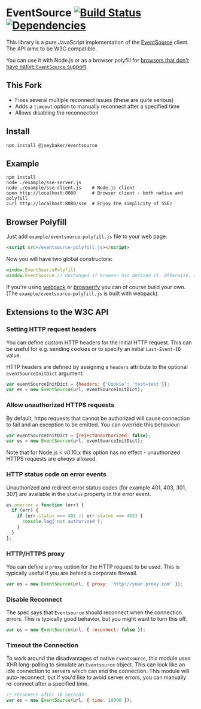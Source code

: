 # EventSource [![Build Status](https://secure.travis-ci.org/joeybaker/eventsource.svg)](http://travis-ci.org/joeybaker/eventsource) [![Dependencies](https://david-dm.org/joeybaker/eventsource.svg)](https://david-dm.org/joeybaker/eventsource)

This library is a pure JavaScript implementation of the [EventSource](http://www.w3.org/TR/eventsource/) client. The API aims to be W3C compatible.

You can use it with Node.js or as a browser polyfill for
[browsers that don't have native `EventSource` support](http://caniuse.com/#search=eventsource).

## This Fork
* Fixes several multiple reconnect issues (these are quite serious)
* Adds a `timeout` option to manually reconnect after a specified time
* Allows disabling the reconnection

## Install

    npm install @joeybaker/eventsource

## Example

    npm install
    node ./example/sse-server.js
    node ./example/sse-client.js    # Node.js client
    open http://localhost:8080      # Browser client - both native and polyfill
    curl http://localhost:8080/sse  # Enjoy the simplicity of SSE)

## Browser Polyfill

Just add `example/eventsource-polyfill.js` file to your web page:

```html
<script src=/eventsource-polyfill.js></script>
```

Now you will have two global constructors:

```javascript
window.EventSourcePolyfill
window.EventSource // Unchanged if browser has defined it. Otherwise, same as window.EventSourcePolyfill
```

If you're using [webpack](https://webpack.github.io/) or [browserify](http://browserify.org/)
you can of course build your own. (The `example/eventsource-polyfill.js` is built with webpack).

## Extensions to the W3C API

### Setting HTTP request headers

You can define custom HTTP headers for the initial HTTP request. This can be useful for e.g. sending cookies
or to specify an initial `Last-Event-ID` value.

HTTP headers are defined by assigning a `headers` attribute to the optional `eventSourceInitDict` argument:

```javascript
var eventSourceInitDict = {headers: {'Cookie': 'test=test'}};
var es = new EventSource(url, eventSourceInitDict);
```

### Allow unauthorized HTTPS requests

By default, https requests that cannot be authorized will cause connection to fail and an exception
to be emitted. You can override this behaviour:

```javascript
var eventSourceInitDict = {rejectUnauthorized: false};
var es = new EventSource(url, eventSourceInitDict);
```

Note that for Node.js < v0.10.x this option has no effect - unauthorized HTTPS requests are *always* allowed.

### HTTP status code on error events

Unauthorized and redirect error status codes (for example 401, 403, 301, 307) are available in the `status` property in the error event.

```javascript
es.onerror = function (err) {
  if (err) {
    if (err.status === 401 || err.status === 403) {
      console.log('not authorized');
    }
  }
};
```

### HTTP/HTTPS proxy

You can define a `proxy` option for the HTTP request to be used. This is typically useful if you are behind a corporate firewall.

```javascript
var es = new EventSource(url, { proxy: 'http://your.proxy.com' });
```

### Disable Reconnect
The spec says that `Eventsource` should reconnect when the connection errors. This is typically good behavior, but you might want to turn this off.

```javascript
var es = new EventSource(url, { reconnect: false });
```

### Timeout the Connection
To work around the disadvantages of native `Eventsource`, this module uses XHR long-polling to simulate an `Eventsource` object. This can look like an idle connection to servers which can end the connection. This module will auto-reconnect, but if you'd like to avoid server errors, you can manually re-connect after a specified time.

```javascript
// reconnect after 10 seconds
var es = new EventSource(url, { time: 10000 });
```
